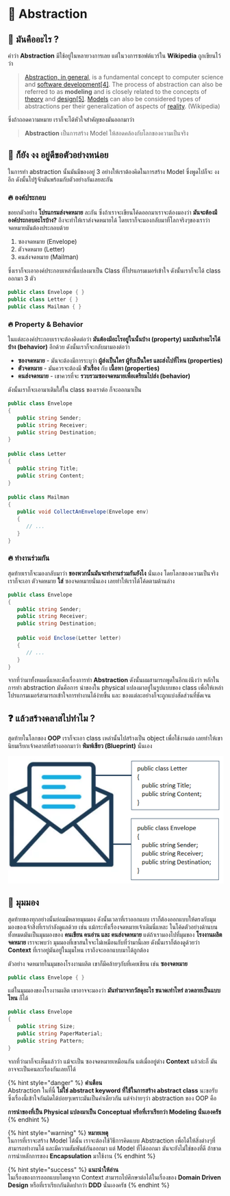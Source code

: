 # 💖 Abstraction

## 🤔 มันคืออะไร ?

คำว่า **Abstraction** มีใช้อยู่ในหลายวงการเลย แต่ในวงการซอฟต์แวร์ใน **Wikipedia** ถูกเขียนไว้ว่า

> [Abstraction, in general](https://en.wikipedia.org/wiki/Abstraction), is a fundamental concept to computer science and [software development](https://en.wikipedia.org/wiki/Software_development)[\[4\]](https://en.wikipedia.org/wiki/Abstraction_%28computer_science%29#cite_note-4). The process of abstraction can also be referred to as **modeling** and is closely related to the concepts of [theory](https://en.wikipedia.org/wiki/Theory) and [design](https://en.wikipedia.org/wiki/Design)[\[5\]](https://en.wikipedia.org/wiki/Abstraction_%28computer_science%29#cite_note-5). [Models](https://en.wikipedia.org/wiki/Conceptual_model) can also be considered types of abstractions per their generalization of aspects of [reality](https://en.wikipedia.org/wiki/Reality). \(Wikipedia\)

ซึ่งถ้าถอดความหมาย เราก็จะได้หัวใจสำคัญของมันออกมาว่า

> **Abstraction** เป็นการสร้าง Model ให้สอดคล้องกับโลกของความเป็นจริง

## 🤨 ก็ยัง งง อยู่ดีขอตัวอย่างหน่อย

ในการทำ abstraction นั้นมันมีของอยู่ 3 อย่างให้เราต้องคิดในการสร้าง Model ซึ่งพูดไปก็จะ งง อีก ดังนั้นไปรู้จักมันพร้อมกับตัวอย่างกันเลยละกัน

### 🔥 องค์ประกอบ

ขอยกตัวอย่าง **โปรแกรมส่งจดหมาย** ละกัน ซึ่งถ้าเราจะเขียนโค้ดออกมาเราจะต้องมองว่า **มันจะต้องมีองค์ประกอบอะไรบ้าง?** ถึงจะทำให้เราส่งจดหมายได้ โดยเราก็จะมองกลับมาที่โลกจริงๆของเราว่าจดหมายมันต้องประกอบด้วย

1. ซองจดหมาย \(Envelope\)
2. ตัวจดหมาย \(Letter\)
3. คนส่งจดหมาย \(Mailman\)

ซึ่งเราก็จะเอาองค์ประกอบเหล่านี้แปลงมาเป็น Class ที่โปรแกรมเมอร์เข้าใจ ดังนั้นเราก็จะได้ class ออกมา 3 ตัว

```csharp
public class Envelope { }
public class Letter { }
public class Mailman { }
```

### 🔥 Property & Behavior

ในแต่ละองค์ประกอบเราจะต้องคิดต่อว่า **มันต้องมีอะไรอยู่ในนั้นบ้าง \(property\) และมันทำอะไรได้บ้าง \(behavior\)** อีกด้วย  ดังนั้นเราก็จะกลับมามองต่อว่า

* **ซองจดหมาย** - มันจะต้องมีการระบุว่า **ผู้ส่งเป็นใคร ผู้รับเป็นใคร และส่งไปที่ไหน \(properties\)**
* **ตัวจดหมาย** - มันควรจะต้องมี **หัวเรื่อง** กับ **เนื้อหา \(properties\)**
* **คนส่งจดหมาย** - เขาควรที่จะ **รวบรวมซองจดหมายเพื่อเตรียมไปส่ง \(behavior\)**

ดังนั้นเราก็จะเอามาเติมใส่ใน class ของเราต่อ ก็จะออกมาเป็น

```csharp
public class Envelope
{
   public string Sender;
   public string Receiver;
   public string Destination;
}

public class Letter
{
   public string Title;
   public string Content;
}

public class Mailman
{
   public void CollectAnEnvelope(Envelope env)
   {
      // ...
   }
}
```

### 🔥 ทำงานร่วมกัน

สุดท้ายเราก็จะมองกลับมาว่า **ของพวกนั้นมันจะทำงานร่วมกันยังไง** นั่นเอง โดยโลกของความเป็นจริง เราก็จะเอา ตัวจดหมาย **ใส่** ซองจดหมายนั่นเอง เลยทำให้เราได้โค้ดตามด้านล่าง

```csharp
public class Envelope
{
   public string Sender;
   public string Receiver;
   public string Destination;
   
   public void Enclose(Letter letter)
   {
      // ...
   }
}
```

จากที่ว่ามาทั้งหมดนี่แหละคือเรื่องการทำ **Abstraction** ดังนั้นผมสามารถพูดในอีกแง่นึงว่า หลักในการทำ abstraction มันคือการ นำของใน physical แปลงมาอยู่ในรูปแบบของ class เพื่อให้เหล่าโปรแกรมเมอร์สามารถเข้าใจการทำงานได้ง่ายขึ้น และ ของแต่ละอย่างก็จะถูกแบ่งสัดส่วนที่ชัดเจน

## ❓ แล้วสร้างคลาสไปทำไม ?

สุดท้ายในโลกของ **OOP** เราก็จะเอา class เหล่านั้นไปสร้างเป็น object เพื่อใช้งานต่อ เลยทำให้เขานิยมเรียกเจ้าคลาสที่สร้างออกมาว่า **พิมพ์เขียว \(Blueprint\)** นั่นเอง

![Blueprint](../../.gitbook/assets/image%20%28303%29.png)

## 🔎 มุมมอง

สุดท้ายของทุกอย่างนั้นย่อมมีหลายมุมมอง ดังนั้นเวลาที่เราออกแบบ เราก็ต้องออกแบบให้ตรงกับมุมมองของเจ้าสิ่งที่เรากำลังดูแลด้วย เช่น แม้กระทั่งเรื่องจดหมายเจ้าเดิมนี่แหละ ในโค้ดตัวอย่างด้านบนทั้งหมดมันเป็นมุมมองของ **คนเขียน คนอ่าน และ คนส่งจดหมาย** แต่ถ้าเรามองไปที่มุมของ **โรงงานผลิตจดหมาย** เราจะพบว่า มุมมองที่เขาสนใจจะไม่เหมือนกับที่ว่ามานี้เลย ดังนั้นเราก็ต้องดูด้วยว่า **Context** ที่เราอยู่มันอยู่ในมุมไหน เราถึงจะออกแบบมาได้ถูกต้อง 

ตัวอย่าง จดหมายในมุมของโรงงานผลิต เขาก็มีคล้ายๆกับที่เคยเขียน เช่น **ซองจดหมาย**

```csharp
public class Envelope { }
```

แต่ในมุมมองของโรงงานผลิต เขาอาจจะมองว่า **มันทำมาจากวัสดุอะไร ขนาดเท่าไหร่ ลวดลายเป็นแบบไหน** ก็ได้

```csharp
public class Envelope
{
   public string Size;
   public string PaperMaterial;
   public string Pattern;
}
```

จากที่ว่ามาก็จะเห็นแล้วว่า แม้จะเป็น ซองจดหมายเหมือนกัน แต่เมื่ออยู่ต่าง **Context** แล้วล่ะก็ มันอาจจะเป็นคนละเรื่องกันเลยก็ได้

{% hint style="danger" %}
**คำเตือน**  
Abstraction ในที่นี้ **ไม่ใช่ abstract keyword ที่ใช้ในการสร้าง abstract class** นะขอรับ ซึ่งเรื่องนี้เข้าใจกันผิดได้บ่อยๆเพราะมันเป็นคำเดียวกัน แต่จำง่ายๆว่า abstraction ของ OOP คือ

**การนำของที่เป็น Physical แปลงมาเป็น Conceptual หรือที่เราเรียกว่า Modeling นั่นเองครัช**
{% endhint %}

{% hint style="warning" %}
**หมายเหตุ**  
ในการที่เราจะสร้าง Model ได้นั้น เราจะต้องใช้วิธีการคิดแบบ Abstraction เพื่อได้ให้สิ่งต่างๆที่สามารถทำงานได้ และมีความสัมพันธ์กันออกมา แต่ Model ที่ได้ออกมา มันจะยังไม่ใช่ของที่ดี ถ้าขาดการนำหลักการของ **Encapsulation** มาใช้งาน
{% endhint %}

{% hint style="success" %}
**แนะนำให้อ่าน**  
ในเรื่องของการออกแบบโดยดูจาก Context สามารถไปศึกษาต่อได้ในเรื่องของ **Domain Driven Design** หรือที่เราเรียกกันติดปากว่า **DDD** นั่นเองครัช
{% endhint %}

